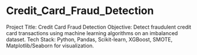 # Credit_Card_Fraud_Detection
Project Title: Credit Card Fraud Detection Objective: Detect fraudulent credit card transactions using machine learning algorithms on an imbalanced dataset. Tech Stack: Python, Pandas, Scikit-learn, XGBoost, SMOTE, Matplotlib/Seaborn for visualization.
